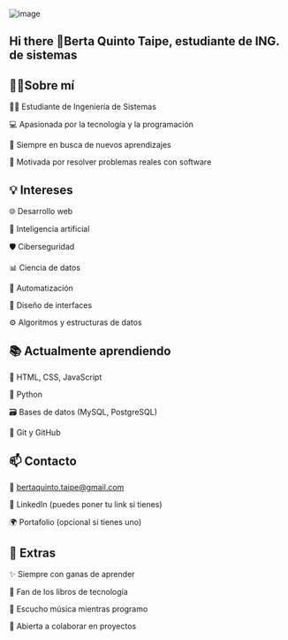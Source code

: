 ![image](https://github.com/user-attachments/assets/6a478e3a-1b1b-4689-8a23-50e76dcbf3dd)


## Hi there 👋Berta Quinto Taipe, estudiante de ING. de sistemas 
## 👩‍💻Sobre mí

👩‍🎓 Estudiante de Ingeniería de Sistemas

💻 Apasionada por la tecnología y la programación

🚀 Siempre en busca de nuevos aprendizajes

🎯 Motivada por resolver problemas reales con software

## 💡 Intereses
🌐 Desarrollo web

🧠 Inteligencia artificial

🛡️ Ciberseguridad

📊 Ciencia de datos

🧪 Automatización

🎨 Diseño de interfaces

⚙️ Algoritmos y estructuras de datos

## 📚 Actualmente aprendiendo
🌱 HTML, CSS, JavaScript

🐍 Python

🗃️ Bases de datos (MySQL, PostgreSQL)

🧰 Git y GitHub

## 📫 Contacto
📧 bertaquinto.taipe@gmail.com

💼 LinkedIn (puedes poner tu link si tienes)

🌍 Portafolio (opcional si tienes uno)

## 🌟 Extras
✨ Siempre con ganas de aprender

📖 Fan de los libros de tecnología

🎵 Escucho música mientras programo

🤝 Abierta a colaborar en proyectos


<!--
**BertaUC/BertaUC** is a ✨ _special_ ✨ repository because its `README.md` (this file) appears on your GitHub profile.

Here are some ideas to get you started:

- 🔭 I’m currently working on ...
- 🌱 I’m currently learning ...
- 👯 I’m looking to collaborate on ...
- 🤔 I’m looking for help with ...
- 💬 Ask me about ...
- 📫 How to reach me: ...
- 😄 Pronouns: ...
- ⚡ Fun fact: ...
-->
